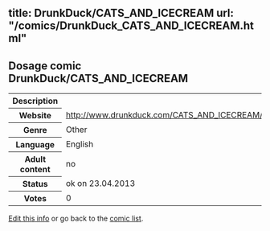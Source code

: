 title: DrunkDuck/CATS_AND_ICECREAM
url: "/comics/DrunkDuck_CATS_AND_ICECREAM.html"
---
Dosage comic DrunkDuck/CATS_AND_ICECREAM
-----------------------------------------

<table class="comicinfo">
<tr>
<th>Description</th><td></td>
</tr>
<tr>
<th>Website</th><td><a href="http://www.drunkduck.com/CATS_AND_ICECREAM/">http://www.drunkduck.com/CATS_AND_ICECREAM/</a></td>
</tr>
<tr>
<th>Genre</th><td>Other</td>
</tr>
<tr>
<th>Language</th><td>English</td>
</tr>
<tr>
<th>Adult content</th><td>no</td>
</tr>
<tr>
<th>Status</th><td>ok on 23.04.2013</td>
</tr>
<tr>
<th>Votes</th><td>0</div></td>
</tr>
</table>

[Edit this info](/comics/DrunkDuck_CATS_AND_ICECREAM_edit.html) or go back to the [comic list](../comic-index.html).
